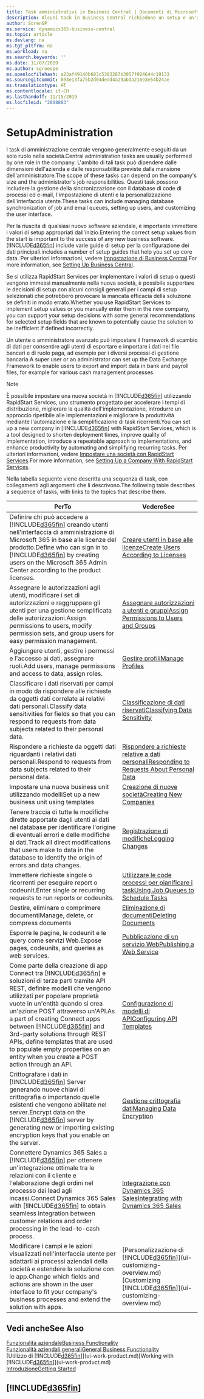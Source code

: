 ```yaml
---
title: Task amministrativi in Business Central | Documenti di Microsoft
description: Alcuni task in Business Central richiedono un setup e un'amministrazione centrale. In questa sezione, viene fornita una descrizione di tali task e informazioni su come utilizzarli.
author: SorenGP
ms.service: dynamics365-business-central
ms.topic: article
ms.devlang: na
ms.tgt_pltfrm: na
ms.workload: na
ms.search.keywords: ''
ms.date: 11/07/2019
ms.author: sgroespe
ms.openlocfilehash: a23af49140b683c5383287b3057f024644c19133
ms.sourcegitcommit: 893e13fa75b2d04dedd4a29abda216e3e54b24ae
ms.translationtype: HT
ms.contentlocale: it-CH
ms.lasthandoff: 11/15/2019
ms.locfileid: "2808883"
---
```

# <a name="administration"></a><span data-ttu-id="76e74-104">Setup</span><span class="sxs-lookup"><span data-stu-id="76e74-104">Administration</span></span>
<span data-ttu-id="76e74-105">I task di amministrazione centrale vengono generalmente eseguiti da un solo ruolo nella società.</span><span class="sxs-lookup"><span data-stu-id="76e74-105">Central administration tasks are usually performed by one role in the company.</span></span> <span data-ttu-id="76e74-106">L'ambito di tali task può dipendere dalle dimensioni dell'azienda e dalle responsabilità previste dalla mansione dell'amministratore.</span><span class="sxs-lookup"><span data-stu-id="76e74-106">The scope of these tasks can depend on the company's size and the administrator's job responsibilities.</span></span> <span data-ttu-id="76e74-107">Questi task possono includere la gestione della sincronizzazione con il database di code di processi ed e-mail, l'impostazione di utenti e la personalizzazione dell'interfaccia utente.</span><span class="sxs-lookup"><span data-stu-id="76e74-107">These tasks can include managing database synchronization of job and email queues, setting up users, and customizing the user interface.</span></span>  

<span data-ttu-id="76e74-108">Per la riuscita di qualsiasi nuovo software aziendale, è importante immettere i valori di setup appropriati dall'inizio.</span><span class="sxs-lookup"><span data-stu-id="76e74-108">Entering the correct setup values from the start is important to the success of any new business software.</span></span> [!INCLUDE[d365fin](includes/d365fin_md.md)] <span data-ttu-id="76e74-109">include varie guide di setup per la configurazione dei dati principali.</span><span class="sxs-lookup"><span data-stu-id="76e74-109">includes a number of setup guides that help you set up core data.</span></span> <span data-ttu-id="76e74-110">Per ulteriori informazioni, vedere [Impostazione di Business Central](setup.md).</span><span class="sxs-lookup"><span data-stu-id="76e74-110">For more information, see [Setting Up Business Central](setup.md).</span></span>

<span data-ttu-id="76e74-111">Se si utilizza RapidStart Services per implementare i valori di setup o questi vengono immessi manualmente nella nuova società, è possibile supportare le decisioni di setup con alcuni consigli generali per i campi di setup selezionati che potrebbero provocare la mancata efficacia della soluzione se definiti in modo errato.</span><span class="sxs-lookup"><span data-stu-id="76e74-111">Whether you use RapidStart Services to implement setup values or you manually enter them in the new company, you can support your setup decisions with some general recommendations for selected setup fields that are known to potentially cause the solution to be inefficient if defined incorrectly.</span></span>  

<span data-ttu-id="76e74-112">Un utente o amministratore avanzato può impostare il framework di scambio di dati per consentire agli utenti di esportare e importare i dati nei file bancari e di ruolo paga, ad esempio per i diversi processi di gestione bancaria.</span><span class="sxs-lookup"><span data-stu-id="76e74-112">A super user or an administrator can set up the Data Exchange Framework to enable users to export and import data in bank and payroll files, for example for various cash management processes.</span></span>

> [!NOTE]
> <span data-ttu-id="76e74-113">È possibile impostare una nuova società in [!INCLUDE[d365fin](includes/d365fin_md.md)] utilizzando RapidStart Services, uno strumento progettato per accelerare i tempi di distribuzione, migliorare la qualità dell'implementazione, introdurre un approccio ripetibile alle implementazioni e migliorare la produttività mediante l'automazione e la semplificazione di task ricorrenti.</span><span class="sxs-lookup"><span data-stu-id="76e74-113">You can set up a new company in [!INCLUDE[d365fin](includes/d365fin_md.md)] with RapidStart Services, which is a tool designed to shorten deployment times, improve quality of implementation, introduce a repeatable approach to implementations, and enhance productivity by automating and simplifying recurring tasks.</span></span> <span data-ttu-id="76e74-114">Per ulteriori informazioni, vedere [Impostare una società con RapidStart Services](admin-set-up-a-company-with-rapidstart.md).</span><span class="sxs-lookup"><span data-stu-id="76e74-114">For more information, see [Setting Up a Company With RapidStart Services](admin-set-up-a-company-with-rapidstart.md).</span></span>

<span data-ttu-id="76e74-115">Nella tabella seguente viene descritta una sequenza di task, con collegamenti agli argomenti che li descrivono.</span><span class="sxs-lookup"><span data-stu-id="76e74-115">The following table describes a sequence of tasks, with links to the topics that describe them.</span></span>   

|<span data-ttu-id="76e74-116">**Per**</span><span class="sxs-lookup"><span data-stu-id="76e74-116">**To**</span></span>|<span data-ttu-id="76e74-117">**Vedere**</span><span class="sxs-lookup"><span data-stu-id="76e74-117">**See**</span></span>|  
|------------|-------------|  
|<span data-ttu-id="76e74-118">Definire chi può accedere a [!INCLUDE[d365fin](includes/d365fin_md.md)] creando utenti nell'interfaccia di amministrazione di Microsoft 365 in base alle licenze del prodotto.</span><span class="sxs-lookup"><span data-stu-id="76e74-118">Define who can sign in to [!INCLUDE[d365fin](includes/d365fin_md.md)] by creating users on the Microsoft 365 Admin Center according to the product licenses.</span></span>|[<span data-ttu-id="76e74-119">Creare utenti in base alle licenze</span><span class="sxs-lookup"><span data-stu-id="76e74-119">Create Users According to Licenses</span></span>](ui-how-users-permissions.md)| 
|<span data-ttu-id="76e74-120">Assegnare le autorizzazioni agli utenti, modificare i set di autorizzazioni e raggruppare gli utenti per una gestione semplificata delle autorizzazioni.</span><span class="sxs-lookup"><span data-stu-id="76e74-120">Assign permissions to users, modify permission sets, and group users for easy permission management.</span></span>|[<span data-ttu-id="76e74-121">Assegnare autorizzazioni a utenti e gruppi</span><span class="sxs-lookup"><span data-stu-id="76e74-121">Assign Permissions to Users and Groups</span></span>](ui-how-users-permissions.md)|
|<span data-ttu-id="76e74-122">Aggiungere utenti, gestire i permessi e l'accesso ai dati, assegnare ruoli.</span><span class="sxs-lookup"><span data-stu-id="76e74-122">Add users, manage permissions and access to data, assign roles.</span></span>|[<span data-ttu-id="76e74-123">Gestire profili</span><span class="sxs-lookup"><span data-stu-id="76e74-123">Manage Profiles</span></span>](admin-users-profiles-roles.md)|
|<span data-ttu-id="76e74-124">Classificare i dati riservati per campi in modo da rispondere alle richieste da oggetti dati correlate ai relativi dati personali.</span><span class="sxs-lookup"><span data-stu-id="76e74-124">Classify data sensitivities for fields so that you can respond to requests from data subjects related to their personal data.</span></span>|[<span data-ttu-id="76e74-125">Classificazione di dati riservati</span><span class="sxs-lookup"><span data-stu-id="76e74-125">Classifying Data Sensitivity</span></span>](admin-classifying-data-sensitivity.md)|
|<span data-ttu-id="76e74-126">Rispondere a richieste da oggetti dati riguardanti i relativi dati personali.</span><span class="sxs-lookup"><span data-stu-id="76e74-126">Respond to requests from data subjects related to their personal data.</span></span>|[<span data-ttu-id="76e74-127">Rispondere a richieste relative a dati personali</span><span class="sxs-lookup"><span data-stu-id="76e74-127">Responding to Requests About Personal Data</span></span>](admin-responding-to-requests-about-personal-data.md)|
|<span data-ttu-id="76e74-128">Impostare una nuova business unit utilizzando modelli</span><span class="sxs-lookup"><span data-stu-id="76e74-128">Set up a new business unit using templates</span></span>|[<span data-ttu-id="76e74-129">Creazione di nuove società</span><span class="sxs-lookup"><span data-stu-id="76e74-129">Creating New Companies</span></span>](about-new-company.md)|
|<span data-ttu-id="76e74-130">Tenere traccia di tutte le modifiche dirette apportate dagli utenti ai dati nel database per identificare l'origine di eventuali errori e delle modifiche ai dati.</span><span class="sxs-lookup"><span data-stu-id="76e74-130">Track all direct modifications that users make to data in the database to identify the origin of errors and data changes.</span></span>|[<span data-ttu-id="76e74-131">Registrazione di modifiche</span><span class="sxs-lookup"><span data-stu-id="76e74-131">Logging Changes</span></span>](across-log-changes.md)|  
|<span data-ttu-id="76e74-132">Immettere richieste singole o ricorrenti per eseguire report o codeunit.</span><span class="sxs-lookup"><span data-stu-id="76e74-132">Enter single or recurring requests to run reports or codeunits.</span></span>|[<span data-ttu-id="76e74-133">Utilizzare le code processi per pianificare i task</span><span class="sxs-lookup"><span data-stu-id="76e74-133">Using Job Queues to Schedule Tasks</span></span>](admin-job-queues-schedule-tasks.md)|  
|<span data-ttu-id="76e74-134">Gestire, eliminare o comprimere documenti</span><span class="sxs-lookup"><span data-stu-id="76e74-134">Manage, delete, or compress documents</span></span>|[<span data-ttu-id="76e74-135">Eliminazione di documenti</span><span class="sxs-lookup"><span data-stu-id="76e74-135">Deleting Documents</span></span>](admin-manage-documents.md)|  
|<span data-ttu-id="76e74-136">Esporre le pagine, le codeunit e le query come servizi Web.</span><span class="sxs-lookup"><span data-stu-id="76e74-136">Expose pages, codeunits, and queries as web services.</span></span>|[<span data-ttu-id="76e74-137">Pubblicazione di un servizio Web</span><span class="sxs-lookup"><span data-stu-id="76e74-137">Publishing a Web Service</span></span>](across-how-publish-web-service.md)|
|<span data-ttu-id="76e74-138">Come parte della creazione di app Connect tra [!INCLUDE[d365fin](includes/d365fin_md.md)] e soluzioni di terze parti tramite API REST, definire modelli che vengono utilizzati per popolare proprietà vuote in un'entità quando si crea un'azione POST attraverso un'API.</span><span class="sxs-lookup"><span data-stu-id="76e74-138">As a part of creating Connect apps between [!INCLUDE[d365fin](includes/d365fin_md.md)] and 3rd-party solutions through REST APIs, define templates that are used to populate empty properties on an entity when you create a POST action through an API.</span></span>|[<span data-ttu-id="76e74-139">Configurazione di modelli di API</span><span class="sxs-lookup"><span data-stu-id="76e74-139">Configuring API Templates</span></span>](admin-configuring-api-template.md)|
|<span data-ttu-id="76e74-140">Crittografare i dati in [!INCLUDE[d365fin](includes/d365fin_md.md)] Server generando nuove chiavi di crittografia o importando quelle esistenti che vengono abilitate nel server.</span><span class="sxs-lookup"><span data-stu-id="76e74-140">Encrypt data on the [!INCLUDE[d365fin](includes/d365fin_md.md)] server by generating new or importing existing encryption keys that you enable on the server.</span></span>|[<span data-ttu-id="76e74-141">Gestione crittografia dati</span><span class="sxs-lookup"><span data-stu-id="76e74-141">Managing Data Encryption</span></span>](admin-manage-data-encryption.md)|
|<span data-ttu-id="76e74-142">Connettere Dynamics 365 Sales a [!INCLUDE[d365fin](includes/d365fin_md.md)] per ottenere un'integrazione ottimale tra le relazioni con il cliente e l'elaborazione degli ordini nel processo dai lead agli incassi.</span><span class="sxs-lookup"><span data-stu-id="76e74-142">Connect Dynamics 365 Sales with [!INCLUDE[d365fin](includes/d365fin_md.md)] to obtain seamless integration between customer relations and order processing in the lead-to-cash process.</span></span>|[<span data-ttu-id="76e74-143">Integrazione con Dynamics 365 Sales</span><span class="sxs-lookup"><span data-stu-id="76e74-143">Integrating with Dynamics 365 Sales</span></span>](admin-prepare-dynamics-365-for-sales-for-integration.md)|
|<span data-ttu-id="76e74-144">Modificare i campi e le azioni visualizzati nell'interfaccia utente per adattarli ai processi aziendali della società e estendere la soluzione con le app.</span><span class="sxs-lookup"><span data-stu-id="76e74-144">Change which fields and actions are shown in the user interface to fit your company's business processes and extend the solution with apps.</span></span>|<span data-ttu-id="76e74-145">[Personalizzazione di [!INCLUDE[d365fin](includes/d365fin_md.md)]](ui-customizing-overview.md)</span><span class="sxs-lookup"><span data-stu-id="76e74-145">[Customizing [!INCLUDE[d365fin](includes/d365fin_md.md)]](ui-customizing-overview.md)</span></span>|

## <a name="see-also"></a><span data-ttu-id="76e74-146">Vedi anche</span><span class="sxs-lookup"><span data-stu-id="76e74-146">See Also</span></span>
[<span data-ttu-id="76e74-147">Funzionalità aziendale</span><span class="sxs-lookup"><span data-stu-id="76e74-147">Business Functionality</span></span>](across-business-functionality.md)  
[<span data-ttu-id="76e74-148">Funzionalità aziendali generali</span><span class="sxs-lookup"><span data-stu-id="76e74-148">General Business Functionality</span></span>](ui-across-business-areas.md)  
<span data-ttu-id="76e74-149">[Utilizzo di [!INCLUDE[d365fin](includes/d365fin_md.md)]](ui-work-product.md)</span><span class="sxs-lookup"><span data-stu-id="76e74-149">[Working with [!INCLUDE[d365fin](includes/d365fin_md.md)]](ui-work-product.md)</span></span>  
[<span data-ttu-id="76e74-150">Introduzione</span><span class="sxs-lookup"><span data-stu-id="76e74-150">Getting Started</span></span>](product-get-started.md)    

## [!INCLUDE[d365fin](includes/free_trial_md.md)]  
